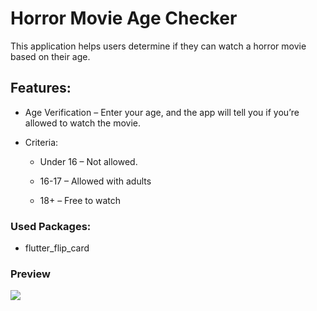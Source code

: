 # Horror Movie Age Checker

This application helps users determine if they can watch a horror movie based on their age.

## Features:

- Age Verification – Enter your age, and the app will tell you if you’re allowed to watch the movie.

- Criteria:

  - Under 16 – Not allowed.

  - 16-17 – Allowed with adults

  - 18+ – Free to watch

### Used Packages:
   
- flutter_flip_card

### Preview

![](assets/images/age.gif) 
